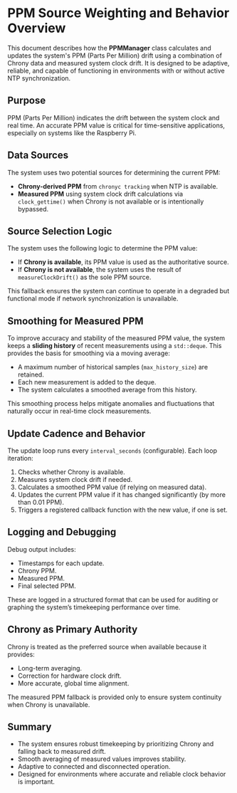 # PPM Source Weighting and Behavior Overview

This document describes how the **PPMManager** class calculates and updates the system's PPM (Parts Per Million) drift using a combination of Chrony data and measured system clock drift. It is designed to be adaptive, reliable, and capable of functioning in environments with or without active NTP synchronization.

## Purpose

PPM (Parts Per Million) indicates the drift between the system clock and real time. An accurate PPM value is critical for time-sensitive applications, especially on systems like the Raspberry Pi.

## Data Sources

The system uses two potential sources for determining the current PPM:

- **Chrony-derived PPM** from `chronyc tracking` when NTP is available.
- **Measured PPM** using system clock drift calculations via `clock_gettime()` when Chrony is not available or is intentionally bypassed.

## Source Selection Logic

The system uses the following logic to determine the PPM value:

- If **Chrony is available**, its PPM value is used as the authoritative source.
- If **Chrony is not available**, the system uses the result of `measureClockDrift()` as the sole PPM source.

This fallback ensures the system can continue to operate in a degraded but functional mode if network synchronization is unavailable.

## Smoothing for Measured PPM

To improve accuracy and stability of the measured PPM value, the system keeps a **sliding history** of recent measurements using a `std::deque`. This provides the basis for smoothing via a moving average:

- A maximum number of historical samples (`max_history_size`) are retained.
- Each new measurement is added to the deque.
- The system calculates a smoothed average from this history.

This smoothing process helps mitigate anomalies and fluctuations that naturally occur in real-time clock measurements.

## Update Cadence and Behavior

The update loop runs every `interval_seconds` (configurable). Each loop iteration:

1. Checks whether Chrony is available.
2. Measures system clock drift if needed.
3. Calculates a smoothed PPM value (if relying on measured data).
4. Updates the current PPM value if it has changed significantly (by more than 0.01 PPM).
5. Triggers a registered callback function with the new value, if one is set.

## Logging and Debugging

Debug output includes:

- Timestamps for each update.
- Chrony PPM.
- Measured PPM.
- Final selected PPM.

These are logged in a structured format that can be used for auditing or graphing the system’s timekeeping performance over time.

## Chrony as Primary Authority

Chrony is treated as the preferred source when available because it provides:

- Long-term averaging.
- Correction for hardware clock drift.
- More accurate, global time alignment.

The measured PPM fallback is provided only to ensure system continuity when Chrony is unavailable.

## Summary

- The system ensures robust timekeeping by prioritizing Chrony and falling back to measured drift.
- Smooth averaging of measured values improves stability.
- Adaptive to connected and disconnected operation.
- Designed for environments where accurate and reliable clock behavior is important.
